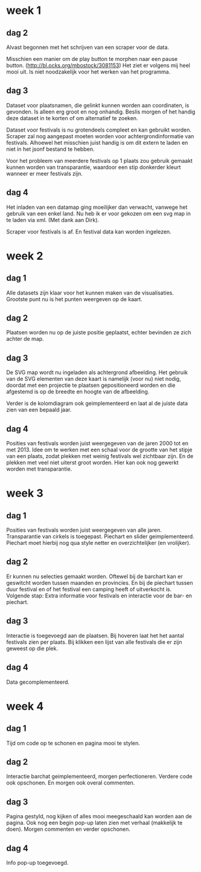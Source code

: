 # week 1

## dag 2

Alvast begonnen met het schrijven van een scraper voor de data.

Misschien een manier om de play button te morphen naar een pause button. (http://bl.ocks.org/mbostock/3081153) Het ziet er volgens mij heel mooi uit. Is niet noodzakelijk voor het werken van het programma.

## dag 3

Dataset voor plaatsnamen, die gelinkt kunnen worden aan coordinaten, is gevonden. Is alleen erg groot en nog onhandig. Beslis morgen of het handig deze dataset in te korten of om alternatief te zoeken.

Dataset voor festivals is nu grotendeels compleet en kan gebruikt worden. Scraper zal nog aangepast moeten worden voor achtergrondinformatie van festivals. Alhoewel het misschien juist handig is om dit extern te laden en niet in het jsonf bestand te hebben.

Voor het probleem van meerdere festivals op 1 plaats zou gebruik gemaakt kunnen worden van transparantie, waardoor een stip donkerder kleurt wanneer er meer festivals zijn.

## dag 4

Het inladen van een datamap ging moeilijker dan verwacht, vanwege het gebruik van een enkel land. Nu heb ik er voor gekozen om een svg map in te laden via xml. (Met dank aan Dirk).

Scraper voor festivals is af. En festival data kan worden ingelezen.

# week 2

## dag 1

Alle datasets zijn klaar voor het kunnen maken van de visualisaties. Grootste punt nu is het punten weergeven op de kaart.

## dag 2

Plaatsen worden nu op de juiste positie geplaatst, echter bevinden ze zich achter de map.

## dag 3

De SVG map wordt nu ingeladen als achtergrond afbeelding. Het gebruik van de SVG elementen van deze kaart is namelijk (voor nu) niet nodig, doordat met een projectie te plaatsen gepositioneerd worden en die afgestemd is op de breedte en hoogte van de afbeelding.  

Verder is de kolomdiagram ook geimplementeerd en laat al de juiste data zien van een bepaald jaar.

## dag 4

Posities van festivals worden juist weergegeven van de jaren 2000 tot en met 2013. Idee om te werken met een schaal voor de grootte van het stipje van een plaats, zodat plekken met weinig festivals wel zichtbaar zijn. En de plekken met veel niet uiterst groot worden. Hier kan ook nog gewerkt worden met transparantie.

# week 3

## dag 1

Posities van festivals worden juist weergegeven van alle jaren. Transparantie van cirkels is toegepast. Piechart en slider geimplementeerd. Piechart moet hierbij nog qua style netter en overzichtelijker (en vrolijker).

## dag 2

Er kunnen nu selecties gemaakt worden. Oftewel bij de barchart kan er geswitcht worden tussen maanden en provincies. En bij de piechart tussen duur festival en of het festival een camping heeft of uitverkocht is. Volgende stap: Extra informatie voor festivals en interactie voor de bar- en piechart.

## dag 3

Interactie is toegevoegd aan de plaatsen. Bij hoveren laat het het aantal festivals zien per plaats. Bij klikken een lijst van alle festivals die er zijn geweest op die plek.

## dag 4

Data gecomplementeerd.

# week 4

## dag 1

Tijd om code op te schonen en pagina mooi te stylen.

## dag 2

Interactie barchat geimplementeerd, morgen perfectioneren. Verdere code ook opschonen. En morgen ook overal commenten.

## dag 3

Pagina gestyld, nog kijken of alles mooi meegeschaald kan worden aan de pagina. Ook nog een begin pop-up laten zien met verhaal (makkelijk te doen). Morgen commenten en verder opschonen.

## dag 4

Info pop-up toegevoegd.
